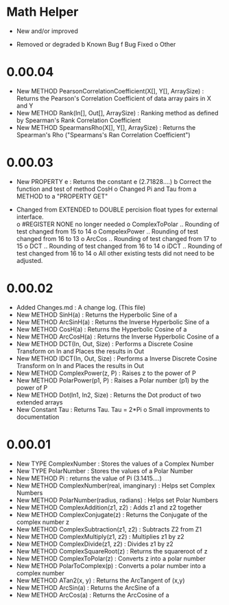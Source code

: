 Math Helper
===========
+ New and/or improved
- Removed or degraded
b Known Bug
f Bug Fixed
o Other

0.00.04
=======
 + New METHOD PearsonCorrelationCoefficient(X[], Y[], ArraySize)	: Returns the Pearson's Correlation Coefficient of data array pairs in X and Y
 + New METHOD Rank(In[], Out[], ArraySize)							: Ranking method as defined by Spearman's Rank Correlation Coefficient
 + New METHOD SpearmansRho(X[], Y[], ArraySize)						: Returns the Spearman's Rho ("Spearmans's Ran Correlation Coefficient")

0.00.03
=======
 + New PROPERTY e	: Returns the constant e (2.71828....)
 b Correct the function and test of method CosH
 o Changed Pi and Tau from a METHOD to a "PROPERTY GET"
 - Changed from EXTENDED to DOUBLE percision float types for external interface.  
    o #REGISTER NONE no longer needed
    o ComplexToPolar .. Rounding of test changed from 15 to 14
    o CompelexPower .. Rounding of test changed from 16 to 13
    o ArcCos .. Rounding of test changed from 17 to 15
    o DCT .. Rounding of test changed from 16 to 14
    o iDCT .. Rounding of test changed from 16 to 14
    o All other existing tests did not need to be adjusted.

0.00.02
=======
 + Added Changes.md                           : A change log. (This file)
 + New METHOD SinH(a)                         : Returns the Hyperbolic Sine of a
 + New METHOD ArcSinH(a)                      : Returns the Inverse Hyperbolic Sine of a
 + New METHOD CosH(a)                         : Returns the Hyperbolic Cosine of a
 + New METHOD ArcCosH(a)                      : Returns the Inverse Hyperbolic Cosine of a
 + New METHOD DCT(In, Out, Size)              : Performs a Discrete Cosine Transform on In and Places the results in Out
 + New METHOD IDCT(In, Out, Size)             : Performs a Inverse Discrete Cosine Transform on In and Places the results in Out
 + New METHOD ComplexPower(z, P)              : Raises z to the power of P
 + New METHOD PolarPower(p1, P)               : Raises a Polar number (p1) by the power of P
 + New METHOD Dot(In1, In2, Size)             : Returns the Dot product of two extended arrays
 + New Constant Tau                           : Returns Tau.  Tau = 2*Pi
 o Small improvments to documentation


0.00.01
=======
 + New TYPE ComplexNumber                     : Stores the values of a Complex Number
 + New TYPE PolarNumber                       : Stores the values of a Polar Number
 + New METHOD Pi                              : returns the value of Pi (3.1415....)
 + New METHOD ComplexNumber(real, imanginary) : Helps set Complex Numbers
 + New METHOD PolarNumber(radius, radians)    : Helps set Polar Numbers
 + New METHOD ComplexAddition(z1, z2)         : Adds z1 and z2 together
 + New METHOD ComplexConjugate(z)             : Returns the Conjugate of the complex number z
 + New METHOD ComplexSubtraction(z1, z2)      : Subtracts Z2 from Z1
 + New METHOD ComplexMultiply(z1, z2)         : Multiplies z1 by z2
 + New METHOD ComplexDivide(z1, z2)           : Divides z1 by z2
 + New METHOD ComplexSquareRoot(z)            : Returns the squareroot of z
 + New METHOD ComplexToPolar(z)               : Converts z into a polar number
 + New METHOD PolarToComplex(p)               : Converts a polar number into a complex number
 + New METHOD ATan2(x, y)                     : Returns the ArcTangent of (x,y)
 + New METHOD ArcSin(a)                       : Returns the ArcSine of a
 + New METHOD ArcCos(a)                       : Returns the ArcCosine of a
